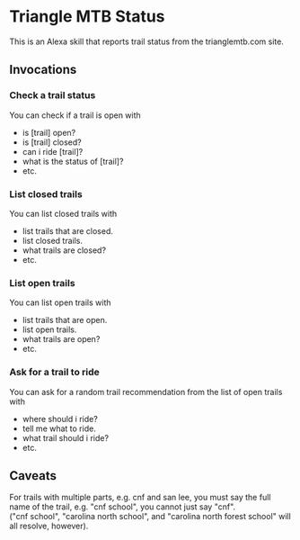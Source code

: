 # Triangle MTB Status

This is an Alexa skill that reports trail status from the trianglemtb.com site.

## Invocations

### Check a trail status

You can check if a trail is open with 
* is [trail] open?
* is [trail] closed?
* can i ride [trail]?
* what is the status of [trail]?
* etc.

### List closed trails

You can list closed trails with

* list trails that are closed.
* list closed trails.
* what trails are closed?
* etc.

### List open trails

You can list open trails with

* list trails that are open.
* list open trails.
* what trails are open?
* etc.

### Ask for a trail to ride

You can ask for a random trail recommendation from the list of
open trails with

* where should i ride?
* tell me what to ride.
* what trail should i ride?
* etc.

## Caveats
For trails with multiple parts, e.g. cnf and san lee, you must say the 
full name of the trail, e.g. "cnf school", you cannot just say "cnf".  
("cnf school", "carolina north school", and "carolina north forest school" 
will all resolve, however).

